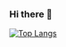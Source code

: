 ### Hi there 👋

[![Top Langs](https://github-readme-stats.vercel.app/api/top-langs/?username=DaGnYMilleR&layout=compact)](https://github.com/anuraghazra/github-readme-stats)
